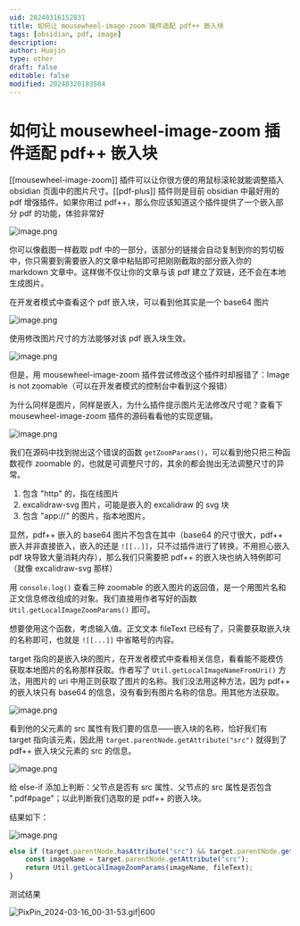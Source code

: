 ```yaml
---
uid: 20240316152831
title: 如何让 mousewheel-image-zoom 插件适配 pdf++ 嵌入块
tags: [obsidian, pdf, image]
description: 
author: Huajin
type: other
draft: false
editable: false
modified: 20240320183504
---
```


# 如何让 mousewheel-image-zoom 插件适配 pdf++ 嵌入块

[[mousewheel-image-zoom]] 插件可以让你很方便的用鼠标滚轮就能调整插入 obsidian 页面中的图片尺寸。[[pdf-plus]] 插件则是目前 obsidian 中最好用的 pdf 增强插件。如果你用过 pdf++，那么你应该知道这个插件提供了一个嵌入部分 pdf 的功能，体验非常好

![image.png](https://cdn.pkmer.cn/images/20240316153237.png!pkmer)

你可以像截图一样截取 pdf 中的一部分，该部分的链接会自动复制到你的剪切板中，你只需要到需要嵌入的文章中粘贴即可把刚刚截取的部分嵌入你的 markdown 文章中。这样做不仅让你的文章与该 pdf 建立了双链，还不会在本地生成图片。

在开发者模式中查看这个 pdf 嵌入块，可以看到他其实是一个 base64 图片

![image.png](https://cdn.pkmer.cn/images/20240316153513.png!pkmer)

使用修改图片尺寸的方法能够对该 pdf 嵌入块生效。

![image.png](https://cdn.pkmer.cn/images/20240316153615.png!pkmer)

但是，用 mousewheel-image-zoom 插件尝试修改这个插件时却报错了：Image is not zoomable（可以在开发者模式的控制台中看到这个报错）

为什么同样是图片，同样是嵌入，为什么插件提示图片无法修改尺寸呢？查看下 mousewheel-image-zoom 插件的源码看看他的实现逻辑。

![image.png](https://cdn.pkmer.cn/images/20240316154056.png!pkmer)

我们在源码中找到抛出这个错误的函数 `getZoomParams()`，可以看到他只把三种函数视作 zoomable 的，也就是可调整尺寸的，其余的都会抛出无法调整尺寸的异常。

1. 包含 "http" 的，指在线图片
2. excalidraw-svg 图片，可能是嵌入的 excalidraw 的 svg 块
3. 包含 "app://" 的图片，指本地图片。

显然，pdf++ 嵌入的 base64 图片不包含在其中（base64 的尺寸很大，pdf++ 嵌入并非直接嵌入，嵌入的还是 `![[..]]`，只不过插件进行了转换，不用担心嵌入 pdf 块导致大量消耗内存），那么我们只需要把 pdf++ 的嵌入块也纳入特例即可（就像 excalidraw-svg 那样）

用 `console.log()` 查看三种 zoomable 的嵌入图片的返回值，是一个用图片名和正文信息修改组成的对象。我们直接用作者写好的函数 `Util.getLocalImageZoomParams()` 即可。

想要使用这个函数，考虑输入值。正文文本 fileText 已经有了，只需要获取嵌入块的名称即可，也就是 `![[...]]` 中省略号的内容。

target 指向的是嵌入块的图片，在开发者模式中查看相关信息，看看能不能模仿获取本地图片的名称那样获取。作者写了 `Util.getLocalImageNameFromUri()` 方法，用图片的 uri 中用正则获取了图片的名称。我们没法用这种方法，因为 pdf++ 的嵌入块只有 base64 的信息，没有看到有图片名称的信息。用其他方法获取。

![image.png](https://cdn.pkmer.cn/images/20240316155313.png!pkmer)

看到他的父元素的 src 属性有我们要的信息——嵌入块的名称，恰好我们有 target 指向该元素，因此用 `target.parentNode.getAttribute("src")` 就得到了 pdf++ 嵌入块父元素的 src 的信息。

![image.png](https://cdn.pkmer.cn/images/20240316155442.png!pkmer)

给 else-if 添加上判断：父节点是否有 src 属性、父节点的 src 属性是否包含 ".pdf#page"；以此判断我们选取的是 pdf++ 的嵌入块。

结果如下：

![image.png](https://cdn.pkmer.cn/images/20240316155725.png!pkmer)

```JavaScript
else if (target.parentNode.hasAttribute("src") && target.parentNode.getAttribute("src").includes(".pdf#page")) {
	const imageName = target.parentNode.getAttribute("src");
	return Util.getLocalImageZoomParams(imageName, fileText);
}
```

测试结果

![PixPin_2024-03-16_00-31-53.gif|600](https://cdn.pkmer.cn/images/PixPin_2024-03-16_00-31-53.gif!pkmer)
